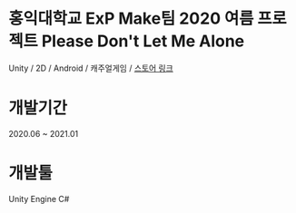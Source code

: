 # 홍익대학교 ExP Make팀 2020 여름 프로젝트 Please Don't Let Me Alone
Unity / 2D / Android / 캐주얼게임 / [스토어 링크](https://play.google.com/store/apps/details?id=com.ExpMake20201.PDLMA)

# 개발기간
2020.06 ~ 2021.01

# 개발툴
Unity Engine
C#

